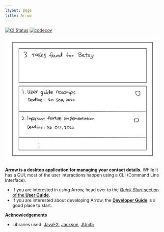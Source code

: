 ```yaml
---
layout: page
title: Arrow
---
```


[![CI Status](https://github.com/AY2223S1-CS2103T-T08-2/tp/workflows/Java%20CI/badge.svg)](https://github.com/AY2223S1-CS2103T-T08-2/tp/actions)
[![codecov](https://codecov.io/gh/AY2223S1-CS2103T-T08-2/tp/branch/master/graph/badge.svg?token=RSRRNMAYHF)](https://codecov.io/gh/AY2223S1-CS2103T-T08-2/tp)

![Ui](images/Ui.png)

**Arrow is a desktop application for managing your contact details.** While it has a GUI, most of the user interactions happen using a CLI (Command Line Interface).

* If you are interested in using Arrow, head over to the [_Quick Start_ section of the **User Guide**](UserGuide.html#quick-start).
* If you are interested about developing Arrow, the [**Developer Guide**](DeveloperGuide.html) is a good place to start.


**Acknowledgements**

* Libraries used: [JavaFX](https://openjfx.io/), [Jackson](https://github.com/FasterXML/jackson), [JUnit5](https://github.com/junit-team/junit5)
